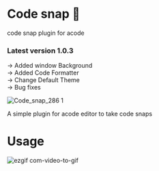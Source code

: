 # Code snap 📸

<p>code snap plugin for acode</p>
<h3>
 Latest version 1.0.3
</h3>

-> Added window Background <br />
-> Added Code Formatter <br />
-> Change Default Theme <br />
-> Bug fixes <br />

![Code_snap_286 1](https://github.com/mayank0274/acode-plugin-codesnap/assets/113236810/656d684f-46e1-40f6-b3a9-413b70009d46)

A simple plugin for acode editor to take code snaps

# Usage

![ezgif com-video-to-gif](https://github.com/mayank0274/acode-plugin-codesnap/assets/113236810/c8b094c4-fd6c-4b1d-8840-e576eb8ebc6f)
